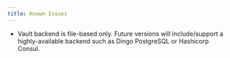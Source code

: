 ```yaml
---
title: Known Issues
---
```


* Vault backend is file-based only. Future versions will include/support a highly-available backend such as Dingo PostgreSQL or Hashicorp Consul.
